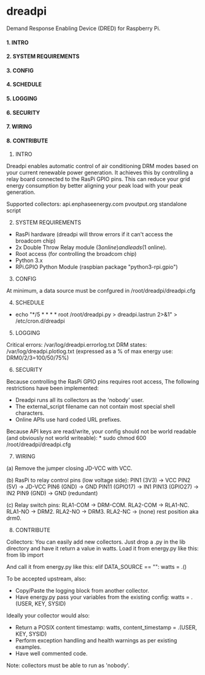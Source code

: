# dreadpi
Demand Response Enabling Device (DRED) for Raspberry Pi.

#### 1. INTRO
#### 2. SYSTEM REQUIREMENTS
#### 3. CONFIG
#### 4. SCHEDULE
#### 5. LOGGING
#### 6. SECURITY
#### 7. WIRING
#### 8. CONTRIBUTE


1. INTRO

Dreadpi enables automatic control of air conditioning DRM modes based on your current renewable power generation.
It achieves this by controlling a relay board connected to the RasPi GPIO pins.
This can reduce your grid energy consumption by better aligning your peak load with your peak generation.

Supported collectors:
api.enphaseenergy.com
pvoutput.org
standalone script


2. SYSTEM REQUIREMENTS

* RasPi hardware (dreadpi will throw errors if it can't access the broadcom chip)
* 2x Double Throw Relay module ($3 online) and leads ($1 online).
* Root access (for controlling the broadcom chip)
* Python 3.x
* RPi.GPIO Python Module (raspbian package "python3-rpi.gpio")


3. CONFIG

At minimum, a data source must be confgured in /root/dreadpi/dreadpi.cfg


4. SCHEDULE

* echo "*/5 * * * *     root    /root/dreadpi.py > dreadpi.lastrun 2>&1" > /etc/cron.d/dreadpi

 
5. LOGGING

Critical errors:	/var/log/dreadpi.errorlog.txt
DRM states:	/var/log/dreadpi.plotlog.txt (expressed as a % of max energy use: DRM0/2/3=100/50/75%)


6. SECURITY

Because controlling the RasPi GPIO pins requires root access, The following restrictions have been implemented:
* Dreadpi runs all its collectors as the 'nobody' user.
* The external_script filename can not contain most special shell characters.
* Online APIs use hard coded URL prefixes.

Because API keys are read/write, your config should not be world readable (and obviously not world writeable):
	* sudo chmod 600 /root/dreadpi/dreadpi.cfg


7. WIRING

(a) Remove the jumper closing JD-VCC with VCC.

(b) RasPi to relay control pins (low voltage side):	
PIN1 (3V3)		  -> VCC
PIN2 (5V)  		  -> JD-VCC
PIN6 (GND)		  -> GND
PIN11 (GPIO17)	-> IN1
PIN13 (GPIO27)  -> IN2
PIN9 (GND)		  -> GND (redundant)

(c) Relay switch pins:
RLA1-COM		->	DRM-COM.
RLA2-COM		->	RLA1-NC.
RLA1-NO		  ->	DRM2.
RLA2-NO		  ->	DRM3.
RLA2-NC 		-> 	(none) rest position aka drm0.


8. CONTRIBUTE

Collectors:
You can easily add new collectors. Just drop a .py in the lib directory and have it return a value in watts.
Load it from energy.py like this:
	from lib import <your collector>
	
And call it from energy.py like this:
	elif DATA_SOURCE == "<your collector>":
		watts = <your collector>.<your function>()

To be accepted upstream, also:
* Copy/Paste the logging block from another collector.
* Have energy.py pass your variables from the existing config:
	watts = <your collector>.<your function>(USER, KEY, SYSID)

Ideally your collector would also:
* Return a POSIX content timestamp:
	watts, content_timestamp = <your collector>.<your function>(USER, KEY, SYSID)
* Perform exception handling and health warnings as per existing examples.
* Have well commented code.

Note: collectors must be able to run as 'nobody'.

